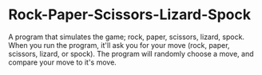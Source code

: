# Rock-Paper-Scissors-Lizard-Spock
A program that simulates the game; rock, paper, scissors, lizard, spock.
When you run the program, it'll ask you for your move (rock, paper, scissors, lizard, or spock). The program will randomly choose a move, and compare your move to it's move.
